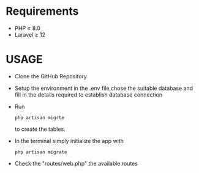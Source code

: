 # Requirements 
- PHP ≥ 8.0
- Laravel ≥ 12

  
# USAGE 
- Clone the GitHub Repository
  
- Setup the environment in the .env file,chose the suitable database and fill in the details required to establish database connection 

- Run
  ```
  php artisan migrte 
  ```
  to create the tables.

- In the terminal simply initialize the app with
  ```
  php artisan migrate
  ```

- Check the "routes/web.php" the available routes
